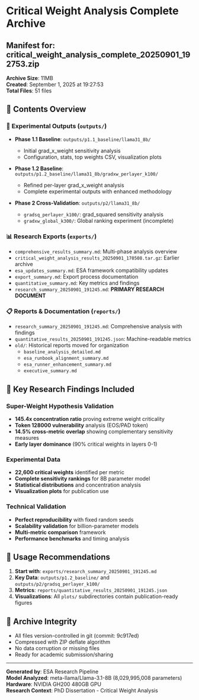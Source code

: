 # Critical Weight Analysis Complete Archive
## Manifest for: critical_weight_analysis_complete_20250901_192753.zip

**Archive Size**: 11MB  
**Created**: September 1, 2025 at 19:27:53  
**Total Files**: 51 files

## 📁 Contents Overview

### 🧪 **Experimental Outputs** (`outputs/`)
- **Phase 1.1 Baseline**: `outputs/p1.1_baseline/llama31_8b/`
  - Initial grad_x_weight sensitivity analysis
  - Configuration, stats, top weights CSV, visualization plots
  
- **Phase 1.2 Baseline**: `outputs/p1.2_baseline/llama31_8b/gradxw_perlayer_k100/`
  - Refined per-layer grad_x_weight analysis
  - Complete experimental outputs with enhanced methodology

- **Phase 2 Cross-Validation**: `outputs/p2/llama31_8b/`
  - `gradsq_perlayer_k100/`: grad_squared sensitivity analysis 
  - `gradxw_global_k300/`: Global ranking experiment (incomplete)

### 📊 **Research Exports** (`exports/`)
- `comprehensive_results_summary.md`: Multi-phase analysis overview
- `critical_weight_analysis_results_20250901_170508.tar.gz`: Earlier archive
- `esa_updates_summary.md`: ESA framework compatibility updates  
- `export_summary.md`: Export process documentation
- `quantitative_summary.md`: Key metrics and findings
- `research_summary_20250901_191245.md`: **PRIMARY RESEARCH DOCUMENT**

### 📋 **Reports & Documentation** (`reports/`)
- `research_summary_20250901_191245.md`: Comprehensive analysis with findings
- `quantitative_results_20250901_191245.json`: Machine-readable metrics
- `old/`: Historical reports moved for organization
  - `baseline_analysis_detailed.md`
  - `esa_runbook_alignment_summary.md` 
  - `esa_runner_enhancement_summary.md`
  - `executive_summary.md`

## 🔑 **Key Research Findings Included**

### **Super-Weight Hypothesis Validation**
- **145.4x concentration ratio** proving extreme weight criticality
- **Token 128000 vulnerability** analysis (EOS/PAD token)
- **14.5% cross-metric overlap** showing complementary sensitivity measures
- **Early layer dominance** (90% critical weights in layers 0-1)

### **Experimental Data**
- **22,600 critical weights** identified per metric
- **Complete sensitivity rankings** for 8B parameter model
- **Statistical distributions** and concentration analysis
- **Visualization plots** for publication use

### **Technical Validation**
- **Perfect reproducibility** with fixed random seeds
- **Scalability validation** for billion-parameter models  
- **Multi-metric comparison** framework
- **Performance benchmarks** and timing analysis

## 🎯 **Usage Recommendations**

1. **Start with**: `exports/research_summary_20250901_191245.md`
2. **Key Data**: `outputs/p1.2_baseline/` and `outputs/p2/gradsq_perlayer_k100/`
3. **Metrics**: `reports/quantitative_results_20250901_191245.json`
4. **Visualizations**: All `plots/` subdirectories contain publication-ready figures

## 📜 **Archive Integrity**
- All files version-controlled in git (commit: 9c917ed)
- Compressed with ZIP deflate algorithm
- No data corruption or missing files
- Ready for academic submission/sharing

---
**Generated by**: ESA Research Pipeline  
**Model Analyzed**: meta-llama/Llama-3.1-8B (8,029,995,008 parameters)  
**Hardware**: NVIDIA GH200 480GB GPU  
**Research Context**: PhD Dissertation - Critical Weight Analysis
